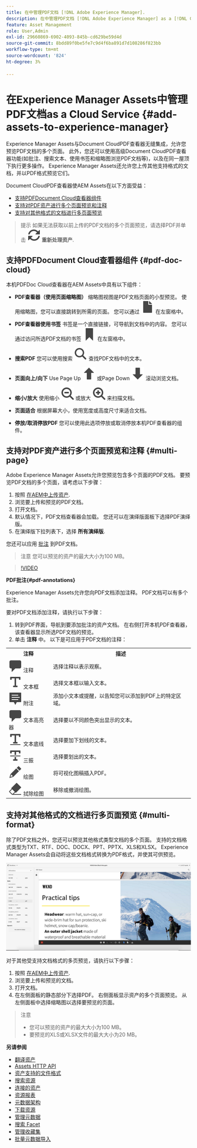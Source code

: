 ```yaml
---
title: 在中管理PDF文档 [!DNL Adobe Experience Manager].
description: 在中管理PDF文档 [!DNL Adobe Experience Manager] as a [!DNL Cloud Service].
feature: Asset Management
role: User,Admin
exl-id: 29660869-6902-4093-845b-cd629be59d4d
source-git-commit: 8bdd89f0be5fe7c9d4f6ba891d7d108286f823bb
workflow-type: tm+mt
source-wordcount: '824'
ht-degree: 3%

---
```


# 在Experience Manager Assets中管理PDF文档as a Cloud Service {#add-assets-to-experience-manager}

Experience Manager Assets与Document CloudPDF查看器无缝集成，允许您预览PDF文档的多个页面。 此外，您还可以使用高级Document CloudPDF查看器功能(如批注、搜索文本、使用书签和缩略图浏览PDF文档等)，以及在同一屋顶下执行更多操作。 Experience Manager Assets还允许您上传其他支持格式的文档，并以PDF格式预览它们。

Document CloudPDF查看器使AEM Assets在以下方面受益：
* [支持PDFDocument Cloud查看器组件](#pdf-doc-cloud)
* [支持对PDF资产进行多个页面预览和注释](#multi-page)
* [支持对其他格式的文档进行多页面预览](#multi-format)

> 提示
> 如果无法获取以前上传的PDF文档的多个页面预览，请选择PDF并单击 **![重新处理](/help/assets/assets/Reprocess.svg) 重新处理资产**.

## 支持PDFDocument Cloud查看器组件 {#pdf-doc-cloud}

本机PDFDoc Cloud查看器在AEM Assets中具有以下组件：

* **PDF查看器（使用页面缩略图）** 缩略图视图是PDF文档页面的小型预览。 使用缩略图，您可以直接跳转到所需的页面。 您可以通过 ![缩略图](/help/assets/assets/thumbnail.svg) 在左窗格中。

* **PDF查看器使用书签** 书签是一个直接链接，可导航到文档中的内容。 您可以通过访问所选PDF文档的书签 ![书签](/help/assets/assets/bookmark.svg) 在左窗格中。

* **搜索PDF** 您可以使用搜索 ![搜索](/help/assets/assets/Search.svg) 查找PDF文档中的文本。

* **页面向上/向下** Use Page Up ![Page Up](/help/assets/assets/ArrowUp.svg) 或Page Down ![Page Down](/help/assets/assets/ArrowDown.svg) 滚动浏览文档。

* **缩小/放大** 使用缩小 ![缩小](/help/assets/assets/ZoomOut.svg) 或放大 ![放大](/help/assets/assets/ZoomIn.svg) 来扫描文档。

* **页面适合** 根据屏幕大小，使用宽度或高度尺寸来适合文档。

* **停放/取消停放PDF** 您可以使用此选项停放或取消停放本机PDF查看器的组件。

## 支持对PDF资产进行多个页面预览和注释 {#multi-page}

Adobe Experience Manager Assets允许您预览包含多个页面的PDF文档。 要预览PDF文档的多个页面，请考虑以下步骤：

1. 按照 [在AEM中上传资产](https://experienceleague.adobe.com/docs/experience-manager-cloud-service/content/assets/manage/add-assets.html?lang=en).
1. 浏览要上传和预览的PDF文档。
1. 打开文档。
1. 默认情况下，PDF文档查看器会加载。 您还可以在演绎版面板下选择PDF演绎版。
1. 在演绎版下拉列表下，选择 **所有演绎版**.

您还可以应用 [批注](#pdf-annotations) 到PDF文档。

> 注意
> 您可以预览的资产的最大大小为100 MB。

>[!VIDEO](https://video.tv.adobe.com/v/3409355)

<!--
![Multi-page Preview](/help/assets/assets/multi-page.png)
-->

**PDF批注{#pdf-annotations}**

Experience Manager Assets允许您向PDF文档添加注释。 PDF文档可以有多个批注。

要对PDF文档添加注释，请执行以下步骤：
1. 转到PDF界面，导航到要添加批注的资产文档。 在右侧打开本机PDF查看器，该查看器显示所选PDF文档的预览。
1. 单击 **注释** 中。
以下是可应用于PDF文档的注释：

<table>
        <tr>
             <th> 注释 </th>
            <th> 描述 </th>
        </tr>
        <tr>
           <td> <img src="/help/assets/assets/Comment.svg"> 注释 </td>
            <td> 选择注释以表示观察。 </td>
        </tr>
        <tr>
            <td> <img src="/help/assets/assets/Text.svg"> 文本框 </td>
            <td> 选择文本框以输入文本。 </td>
        </tr>
        <tr>
            <td> <img src="/help/assets/assets/Note.svg"> 附注 </td>
            <td> 添加小文本或提醒，以告知您可以添加到PDF上的特定区域。 </td>
        </tr>
        <tr>
            <td> <img src="/help/assets/assets/Comment.svg"> 文本高亮器 </td>
            <td> 选择要以不同颜色突出显示的文本。 </td>
        </tr>
        <tr>
            <td> <img src="/help/assets/assets/TextUnderline.svg"> 文本底线 </td>
            <td> 选择要加下划线的文本。 </td>
        </tr>
        <tr>
            <td> <img src="/help/assets/assets/TextStrikethrough.svg"> 三振 </td>
            <td> 选择要划出的文本。 </td>
        </tr>
        <tr>
            <td> <img src="/help/assets/assets/Draw.svg"> 绘图 </td>
            <td> 将可视化图稿插入PDF。 </td>
        </tr>
        <tr>
            <td> <img src="/help/assets/assets/Erase.svg"> 拭除绘图 </td>
             <td> 移除或撤消绘图。 </td>
        </tr>
    </table>

## 支持对其他格式的文档进行多页面预览 {#multi-format}

除了PDF文档之外，您还可以预览其他格式类型文档的多个页面。 支持的文档格式类型为TXT、RTF、DOC、DOCX、PPT、PPTX、XLS和XLSX。 Experience Manager Assets会自动将这些文档格式转换为PDF格式，并使其可供预览。

![其他格式文档的多页预览](/help/assets/assets/multi-page-other-formats.png)

对于其他受支持文档格式的多页预览，请执行以下步骤：
1. 按照 [在AEM中上传资产](https://experienceleague.adobe.com/docs/experience-manager-cloud-service/content/assets/manage/add-assets.html?lang=en).
1. 浏览要上传和预览的文档。
1. 打开文档。
1. 在左侧面板的静态部分下选择PDF。 右侧面板显示资产的多个页面预览。 从左侧面板中选择缩略图以选择要预览的页面。

> 注意
> * 您可以预览的资产的最大大小为100 MB。
> * 要预览的XLS或XLSX文件的最大大小为20 MB。
>


**另请参阅**

* [翻译资产](translate-assets.md)
* [Assets HTTP API](mac-api-assets.md)
* [资产支持的文件格式](file-format-support.md)
* [搜索资源](search-assets.md)
* [连接的资产](use-assets-across-connected-assets-instances.md)
* [资源报表](asset-reports.md)
* [元数据架构](metadata-schemas.md)
* [下载资源](download-assets-from-aem.md)
* [管理元数据](manage-metadata.md)
* [搜索 Facet](search-facets.md)
* [管理收藏集](manage-collections.md)
* [批量元数据导入](metadata-import-export.md)
